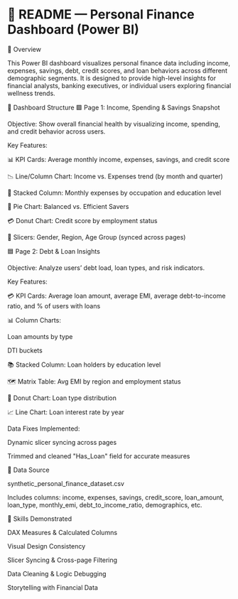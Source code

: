 # 📘 README — Personal Finance Dashboard (Power BI)
🧭 Overview

This Power BI dashboard visualizes personal finance data including income, expenses, savings, debt, credit scores, and loan behaviors across different demographic segments. It is designed to provide high-level insights for financial analysts, banking executives, or individual users exploring financial wellness trends.

🧱 Dashboard Structure
🟩 Page 1: Income, Spending & Savings Snapshot

Objective: Show overall financial health by visualizing income, spending, and credit behavior across users.

Key Features:

📊 KPI Cards: Average monthly income, expenses, savings, and credit score

📉 Line/Column Chart: Income vs. Expenses trend (by month and quarter)

🏫 Stacked Column: Monthly expenses by occupation and education level

🥧 Pie Chart: Balanced vs. Efficient Savers

💳 Donut Chart: Credit score by employment status

🔄 Slicers: Gender, Region, Age Group (synced across pages)

🟦 Page 2: Debt & Loan Insights

Objective: Analyze users’ debt load, loan types, and risk indicators.

Key Features:

💳 KPI Cards: Average loan amount, average EMI, average debt-to-income ratio, and % of users with loans

📊 Column Charts:

Loan amounts by type

DTI buckets

📚 Stacked Column: Loan holders by education level

🗺️ Matrix Table: Avg EMI by region and employment status

🍩 Donut Chart: Loan type distribution

📈 Line Chart: Loan interest rate by year

Data Fixes Implemented:

Dynamic slicer syncing across pages

Trimmed and cleaned "Has_Loan" field for accurate measures

💾 Data Source

synthetic_personal_finance_dataset.csv

Includes columns: income, expenses, savings, credit_score, loan_amount, loan_type, monthly_emi, debt_to_income_ratio, demographics, etc.

🎯 Skills Demonstrated

DAX Measures & Calculated Columns

Visual Design Consistency

Slicer Syncing & Cross-page Filtering

Data Cleaning & Logic Debugging

Storytelling with Financial Data
